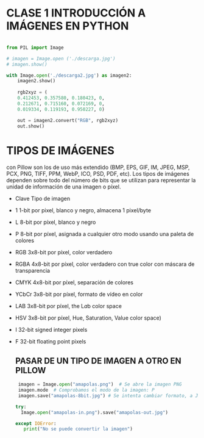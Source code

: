 # CLASE 1 INTRODUCCIÓN A IMÁGENES EN PYTHON

```python

from PIL import Image

# imagen = Image.open ('./descarga.jpg')
# imagen.show()

with Image.open('./descarga2.jpg') as imagen2:
    imagen2.show()
    
    rgb2xyz = (
    0.412453, 0.357580, 0.180423, 0,
    0.212671, 0.715160, 0.072169, 0,
    0.019334, 0.119193, 0.950227, 0)

    out = imagen2.convert("RGB", rgb2xyz)
    out.show()
```
# TIPOS DE IMÁGENES
con Pillow son los de uso más extendido (BMP, EPS, GIF, IM, JPEG, MSP, PCX, PNG, TIFF, PPM, WebP, ICO, PSD, PDF, etc). Los tipos de imágenes dependen sobre todo del número de bits que se utilizan para representar la unidad de información de una imagen o píxel.

* Clave	Tipo de imagen
* 1	1-bit por pixel, blanco y negro, almacena 1 pixel/byte
* L	8-bit por píxel, blanco y negro
* P	8-bit por píxel, asignada a cualquier otro modo usando una paleta de colores
* RGB	3x8-bit por píxel, color verdadero
* RGBA	4x8-bit por píxel, color verdadero con true color con máscara de transparencia
* CMYK	4x8-bit por píxel, separación de colores
* YCbCr	3x8-bit por píxel, formato de vídeo en color
* LAB	3x8-bit por píxel, the L*a*b color space
* HSV	3x8-bit por píxel, Hue, Saturation, Value color space)
* I	32-bit signed integer pixels
* F	32-bit floating point pixels

  ## PASAR DE UN TIPO DE IMAGEN A OTRO EN PILLOW

  ```python
   imagen = Image.open("amapolas.png")  # Se abre la imagen PNG
   imagen.mode  # Comprobamos el modo de la imagen: P
   imagen.save("amapolas-8bit.jpg") # Se intenta cambiar formato, a JPEG
  ```

  ``` python
  try:
    Image.open("amapolas-in.png").save("amapolas-out.jpg")

  except IOError:
     print("No se puede convertir la imagen")
  ```
  
    

